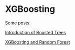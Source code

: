 # XGBoosting

Some posts:

[Introduction of Boosted Trees](https://homes.cs.washington.edu/~tqchen/pdf/BoostedTree.pdf)

[XGBoosting and Random Forest](https://medium.com/@aravanshad/gradient-boosting-versus-random-forest-cfa3fa8f0d80)


